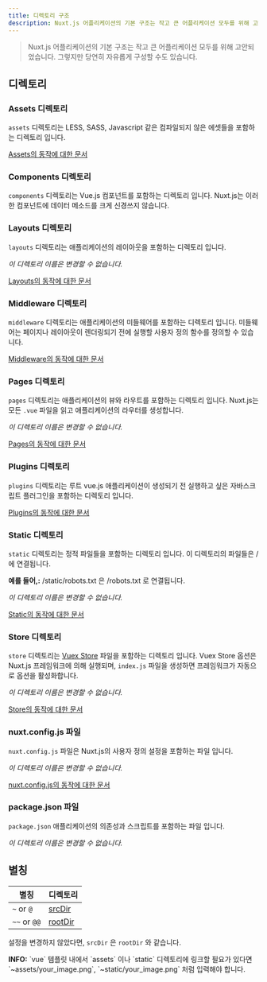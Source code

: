 ```yaml
---
title: 디렉토리 구조
description: Nuxt.js 어플리케이션의 기본 구조는 작고 큰 어플리케이션 모두를 위해 고안되었습니다.
---
```


> Nuxt.js 어플리케이션의 기본 구조는 작고 큰 어플리케이션 모두를 위해 고안되었습니다. 그렇지만 당연히 자유롭게 구성할 수도 있습니다.

## 디렉토리

### Assets 디렉토리

`assets` 디렉토리는 LESS, SASS, Javascript 같은 컴파일되지 않은 에셋들을 포함하는 디렉토리 입니다.

[Assets의 동작에 대한 문서](/guide/assets)

### Components 디렉토리

`components` 디렉토리는 Vue.js 컴포넌트를 포함하는 디렉토리 입니다. Nuxt.js는 이러한 컴포넌트에 데이터 메소드를 크게 신경쓰지 않습니다.

### Layouts 디렉토리

`layouts` 디렉토리는 애플리케이션의 레이아웃을 포함하는 디렉토리 입니다.

_이 디렉토리 이름은 변경할 수 없습니다._

[Layouts의 동작에 대한 문서](/guide/views#layouts)

### Middleware 디렉토리

`middleware` 디렉토리는 애플리케이션의 미들웨어를 포함하는 디렉토리 입니다. 미들웨어는 페이지나 레이아웃이 렌더링되기 전에 실행할 사용자 정의 함수를 정의할 수 있습니다.

[Middleware의 동작에 대한 문서](/guide/routing#middleware)

### Pages 디렉토리

`pages` 디렉토리는 애플리케이션의 뷰와 라우트를 포함하는 디렉토리 입니다. Nuxt.js는 모든 `.vue` 파일을 읽고 애플리케이션의 라우터를 생성합니다.

_이 디렉토리 이름은 변경할 수 없습니다._

[Pages의 동작에 대한 문서 ](/guide/views)

### Plugins 디렉토리

`plugins` 디렉토리는 루트 vue.js 애플리케이션이 생성되기 전 실행하고 싶은 자바스크립트 플러그인을 포함하는 디렉토리 입니다.

[Plugins의 동작에 대한 문서](/guide/plugins)

### Static 디렉토리

`static` 디렉토리는 정적 파일들을 포함하는 디렉토리 입니다. 이 디렉토리의 파일들은 /에 연결됩니다.

**예를 들어,:** /static/robots.txt 은 /robots.txt 로 연결됩니다.

_이 디렉토리 이름은 변경할 수 없습니다._

[Static의 동작에 대한 문서](/guide/assets#static)

### Store 디렉토리

`store` 디렉토리는 [Vuex Store](http://vuex.vuejs.org) 파일을 포함하는 디렉토리 입니다. Vuex Store 옵션은 Nuxt.js 프레임워크에 의해 실행되며, `index.js` 파일을 생성하면 프레임워크가 자동으로 옵션을 활성화합니다.

_이 디렉토리 이름은 변경할 수 없습니다._

[Store의 동작에 대한 문서](/guide/vuex-store)

### nuxt.config.js 파일

`nuxt.config.js` 파일은 Nuxt.js의 사용자 정의 설정을 포함하는 파일 입니다.

_이 디렉토리 이름은 변경할 수 없습니다._

[nuxt.config.js의 동작에 대한 문서](/guide/configuration)

### package.json 파일

`package.json` 애플리케이션의 의존성과 스크립트를 포함하는 파일 입니다.

_이 디렉토리 이름은 변경할 수 없습니다._

## 별칭

| 별칭 | 디렉토리 |
|-----|------|
| `~` or `@` | [srcDir](/api/configuration-srcdir) |
| `~~` or `@@` | [rootDir](/api/configuration-rootdir) |

설정을 변경하지 않았다면, `srcDir` 은 `rootDir` 와 같습니다.

<p class="Alert Alert--nuxt-green"><b>INFO:</b> `vue` 템플릿 내에서 `assets` 이나 `static` 디렉토리에 링크할 필요가 있다면 `~assets/your_image.png`, `~static/your_image.png` 처럼 입력해야 합니다.</p>
